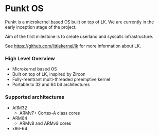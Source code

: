 # Punkt OS

Punkt is a microkernel based OS built on top of LK. We are currently in the early inception stage of the project.

Aim of the first milestone is to create userland and syscalls infrastructure.


See https://github.com/littlekernel/lk for more information about LK.


### High Level Overview

- Microkernel based OS
- Built on top of LK, inspired by Zircon
- Fully-reentrant multi-threaded preemptive kernel
- Portable to 32 and 64 bit architectures

### Supported architectures

- ARM32
  - ARMv7+ Cortex-A class cores
- ARM64
  - ARMv8 and ARMv9 cores
- x86-64

